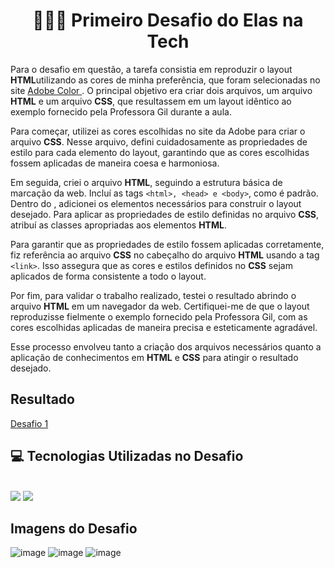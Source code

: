 <div>
<div align="center"> <h1> 👩🏾‍💻 Primeiro Desafio do Elas na Tech</h1> </div>

<p>Para o desafio em questão, a tarefa consistia em reproduzir o layout <b>HTML</b>utilizando as cores de minha preferência, que foram selecionadas no site <a href=" https://color.adobe.com/pt/create/color-wheel" target="_blank"> Adobe Color </a>. O principal objetivo era criar dois arquivos, um arquivo <b>HTML</b> e um arquivo <b>CSS</b>, que resultassem em um layout idêntico ao exemplo fornecido pela Professora Gil durante a aula.

Para começar, utilizei as cores escolhidas no site da Adobe para criar o arquivo <b>CSS</b>. Nesse arquivo, defini cuidadosamente as propriedades de estilo para cada elemento do layout, garantindo que as cores escolhidas fossem aplicadas de maneira coesa e harmoniosa.

Em seguida, criei o arquivo <b>HTML</b>, seguindo a estrutura básica de marcação da web. Incluí as tags ```<html>, <head> e <body>```, como é padrão. Dentro do <body>, adicionei os elementos necessários para construir o layout desejado. Para aplicar as propriedades de estilo definidas no arquivo <b>CSS</b>, atribuí as classes apropriadas aos elementos <b>HTML</b>.

Para garantir que as propriedades de estilo fossem aplicadas corretamente, fiz referência ao arquivo <b>CSS</b> no cabeçalho do arquivo <b>HTML</b> usando a tag ```<link>```. Isso assegura que as cores e estilos definidos no <b>CSS</b> sejam aplicados de forma consistente a todo o layout.

Por fim, para validar o trabalho realizado, testei o resultado abrindo o arquivo <b>HTML</b> em um navegador da web. Certifiquei-me de que o layout reproduzisse fielmente o exemplo fornecido pela Professora Gil, com as cores escolhidas aplicadas de maneira precisa e esteticamente agradável.

Esse processo envolveu tanto a criação dos arquivos necessários quanto a aplicação de conhecimentos em <b>HTML</b> e <b>CSS</b> para atingir o resultado desejado.</p>

<h2> Resultado </h2> 
<a href="https://kathllynsantos.github.io/Elas-Na-Tech-Desafio1/" target="_blank"> Desafio 1</a>

<h2> 💻 Tecnologias Utilizadas no Desafio</h2>

<div stayle="display: inline_block"><br/>
<img src= "https://img.shields.io/badge/HTML5-E34F26?style=for-the-badge&logo=html5&logoColor=white"/>
<img src= "https://img.shields.io/badge/CSS3-1572B6?style=for-the-badge&logo=css3&logoColor=white"/>
</div>
<h2> Imagens do Desafio </h2>

![image](https://github.com/KathllynSantos/Elas-Na-Tech-Desafio1/assets/120657741/3982892a-3b89-4973-b0a8-c0dbc8592619)
![image](https://github.com/KathllynSantos/Elas-Na-Tech-Desafio1/assets/120657741/c78e8274-e484-4659-b8aa-0d06d5772847)
![image](https://github.com/KathllynSantos/Elas-Na-Tech-Desafio1/assets/120657741/b545ff6b-109e-4d98-8c80-0d46aea1e12d)



